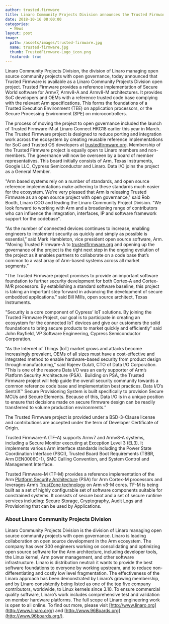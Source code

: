 ```yaml
---
author: trusted.firmware
title: Linaro Community Projects Division announces the Trusted Firmware open project 
date: 2018-10-16 08:00:00
categories:
  - News
layout: post
image:
  path: /assets/images/trusted-firmware.jpg
  name: trusted-firmware.jpg
  thumb: TrustedFirmware-Logo_icon.png
  featured: true
---
```

Linaro Community Projects Division, the division of Linaro managing open source community projects with open governance, today announced that Trusted Firmware is available as a Linaro Community Projects Division open project. Trusted Firmware provides a reference implementation of Secure World software for Armv7, Armv8-A and Armv8-M architectures. It provides SoC developers and OEMs with a reference trusted code base complying with the relevant Arm specifications. This forms the foundations of a Trusted Execution Environment (TEE) on application processors, or the Secure Processing Environment (SPE) on microcontrollers.

The process of moving the project to open governance included the launch of Trusted Firmware-M at Linaro Connect HKG18 earlier this year in March. The Trusted Firmware project is designed to reduce porting and integration work across the ecosystem by creating reusable reference implementations for SoC and Trusted OS developers at [trustedfirmware.org](http://trustedfirmware.org/). Membership of the Trusted Firmware project is equally open to Linaro members and non-members. The governance will now be overseen by a board of member representatives. This board initially consists of Arm, Texas Instruments, Google LLC, Cypress Semiconductor and Linaro. Data I/O joins the project as a General Member.

"Arm based systems rely on a number of standards, and open source reference implementations make adhering to these standards much easier for the ecosystem. We're very pleased that Arm is releasing Trusted Firmware as an open source project with open governance," said Rob Booth, Linaro COO and leading the Linaro Community Project Division. "We look forward to working with Arm and a broadening range of contributors who can influence the integration, interfaces, IP and software framework support for the codebase".

“As the number of connected devices continues to increase, enabling engineers to implement security as quickly and simply as possible is essential,” said Mark Hambleton, vice president open source software, Arm. “Moving Trusted Firmware-A to [trustedfirmware.org](https://trustedfirmware.org/) and opening up the governance of the project is the right next step in the ongoing evolution of the project as it enables partners to collaborate on a code base that’s common to a vast array of Arm-based systems across all market segments.” 

“The Trusted Firmware project promises to provide an important software foundation to further security development for both Cortex-A and Cortex-M/R processors. By establishing a standard software baseline, this project is taking an important step forward in advancing the development of secure embedded applications.” said Bill Mills, open source architect, Texas Instruments.

"Security is a core component of Cypress’ IoT solutions. By joining the Trusted Firmware Project, our goal is to participate in creating an ecosystem for the connected IoT devices and give our customers the solid foundations to bring secure products to market quickly and efficiently" said John Rayfield, VP Software Engineering, Cypress Semiconductor Corporation.

“As the Internet of Things (IoT) market grows and attacks become increasingly prevalent, OEMs of all sizes must have a cost-effective and integrated method to enable hardware-based security from product design through manufacturing,” said Rajeev Gulati, CTO of Data I/O Corporation. “This is one of the reasons Data I/O was an early supporter of Arm’s Platform Security Architecture (PSA).  Building on PSA, the Trusted Firmware project will help guide the overall security community towards a common reference code base and implementation best practices.  Data I/O’s SentriX™ Secure Provisioning System is built specifically to provision Secure MCUs and Secure Elements.  Because of this, Data I/O is in a unique position to ensure that decisions made on secure firmware design can be readily transferred to volume production environments.”

The Trusted Firmware project is provided under a BSD-3-Clause license and contributions are accepted under the term of Developer Certificate of Origin.

Trusted Firmware-A (TF-A) supports Armv7 and Armv8-A systems, including a Secure Monitor executing at Exception Level 3 (EL3). It implements various Arm interface standards including the Power State Coordination Interface (PSCI), Trusted Board Boot Requirements (TBBR, Arm DEN0006C-1), SMC Calling Convention, and System Control and Management Interface.

Trusted Firmware-M (TF-M) provides a reference implementation of the Arm [Platform Security Architecture](https://pages.arm.com/psa-resources.html) (PSA) for Arm Cortex-M processors and leverages Arm’s [TrustZone technology](https://static.docs.arm.com/100690/0100/armv8_m_architecture_trustzone_technology_100690_0100_00_en.pdf) on Arm v8-M cores. TF-M is being built as a set of highly configurable set of software components suitable for constrained systems. It consists of secure boot and a set of secure runtime services including: Secure Storage, Cryptography, Audit Logs and Provisioning that can be used by Applications.

### About Linaro Community Projects Division

Linaro Community Projects Division is the division of Linaro managing open source community projects with open governance. Linaro is leading collaboration on open source development in the Arm ecosystem. The company has over 300 engineers working on consolidating and optimizing open source software for the Arm architecture, including developer tools, the Linux kernel, Arm power management, and other software infrastructure. Linaro is distribution neutral: it wants to provide the best software foundations to everyone by working upstream, and to reduce non-differentiating and costly low level fragmentation. The effectiveness of the Linaro approach has been demonstrated by Linaro’s growing membership, and by Linaro consistently being listed as one of the top five company contributors, worldwide, to Linux kernels since 3.10. To ensure commercial quality software, Linaro’s work includes comprehensive test and validation on member hardware platforms. The full scope of Linaro engineering work is open to all online. To find out more, please visit [http://www.linaro.org](http://www.linaro.org/) and [http://www.96Boards.org](http://www.96boards.org/).
